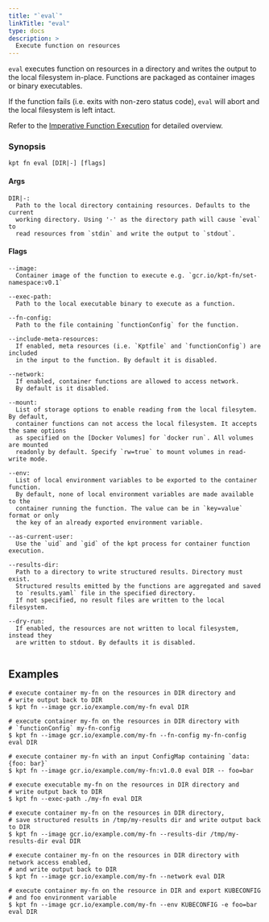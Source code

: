 ```yaml
---
title: "`eval`"
linkTitle: "eval"
type: docs
description: >
  Execute function on resources
---
```


<!--mdtogo:Short
    Execute function on resources
-->

`eval` executes function on resources in a directory and writes the output to
the local filesystem in-place. Functions are packaged as container images or
binary executables.

If the function fails (i.e. exits with non-zero status code), `eval` will
abort and the local filesystem is left intact.

Refer to the [Imperative Function Execution] for detailed overview.

### Synopsis

<!--mdtogo:Long-->

```shell
kpt fn eval [DIR|-] [flags]
```

#### Args

```shell
DIR|-:
  Path to the local directory containing resources. Defaults to the current
  working directory. Using '-' as the directory path will cause `eval` to
  read resources from `stdin` and write the output to `stdout`.
```

#### Flags

```shell
--image:
  Container image of the function to execute e.g. `gcr.io/kpt-fn/set-namespace:v0.1`

--exec-path:
  Path to the local executable binary to execute as a function.
  
--fn-config:
  Path to the file containing `functionConfig` for the function.

--include-meta-resources:
  If enabled, meta resources (i.e. `Kptfile` and `functionConfig`) are included
  in the input to the function. By default it is disabled.

--network:
  If enabled, container functions are allowed to access network.
  By default is it disabled.

--mount:
  List of storage options to enable reading from the local filesytem. By default,
  container functions can not access the local filesystem. It accepts the same options
  as specified on the [Docker Volumes] for `docker run`. All volumes are mounted
  readonly by default. Specify `rw=true` to mount volumes in read-write mode.

--env:
  List of local environment variables to be exported to the container function.
  By default, none of local environment variables are made available to the
  container running the function. The value can be in `key=value` format or only
  the key of an already exported environment variable.

--as-current-user:
  Use the `uid` and `gid` of the kpt process for container function execution.

--results-dir:
  Path to a directory to write structured results. Directory must exist.
  Structured results emitted by the functions are aggregated and saved
  to `results.yaml` file in the specified directory.
  If not specified, no result files are written to the local filesystem.
  
--dry-run:
  If enabled, the resources are not written to local filesystem, instead they
  are written to stdout. By defaults it is disabled.
  
```
<!--mdtogo-->

## Examples
<!--mdtogo:Examples-->

```shell
# execute container my-fn on the resources in DIR directory and
# write output back to DIR
$ kpt fn --image gcr.io/example.com/my-fn eval DIR
```

```shell
# execute container my-fn on the resources in DIR directory with
# `functionConfig` my-fn-config
$ kpt fn --image gcr.io/example.com/my-fn --fn-config my-fn-config eval DIR
```

```shell
# execute container my-fn with an input ConfigMap containing `data: {foo: bar}`
$ kpt fn --image gcr.io/example.com/my-fn:v1.0.0 eval DIR -- foo=bar
```

```shell
# execute executable my-fn on the resources in DIR directory and
# write output back to DIR
$ kpt fn --exec-path ./my-fn eval DIR
```

```shell
# execute container my-fn on the resources in DIR directory,
# save structured results in /tmp/my-results dir and write output back to DIR
$ kpt fn --image gcr.io/example.com/my-fn --results-dir /tmp/my-results-dir eval DIR
```

```shell
# execute container my-fn on the resources in DIR directory with network access enabled,
# and write output back to DIR
$ kpt fn --image gcr.io/example.com/my-fn --network eval DIR
```

```shell
# execute container my-fn on the resource in DIR and export KUBECONFIG
# and foo environment variable
$ kpt fn --image gcr.io/example.com/my-fn --env KUBECONFIG -e foo=bar eval DIR
```
<!--mdtogo-->

[docker volumes]: https://docs.docker.com/storage/volumes/
[Imperative Function Execution]: /book/04-using-functions/02-imperative-function-execution
